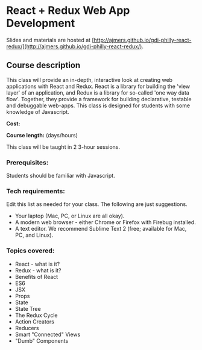 # React + Redux Web App Development

Slides and materials are hosted at [http://ajmers.github.io/gdi-philly-react-redux/](http://ajmers.github.io/gdi-philly-react-redux/).

## Course description

This class will provide an in-depth, interactive look at creating web applications with React and Redux. React is a library for building the 'view layer' of an application, and Redux is a library for so-called 'one way data flow'. Together, they provide a framework for building declarative, testable and debuggable web-apps. This class is designed for students with some knowledge of Javascript. 

**Cost:** 

**Course length:** (days/hours) 

This class will be taught in 2 3-hour sessions. 

### Prerequisites:

Students should be familiar with Javascript.

### Tech requirements:

Edit this list as needed for your class. The following are just suggestions.

 - Your laptop (Mac, PC, or Linux are all okay).
 - A modern web browser - either Chrome or Firefox with Firebug installed.
 - A text editor. We recommend Sublime Text 2 (free; available for Mac, PC, and Linux).


### Topics covered:
- React - what is it?
- Redux - what is it?
- Benefits of React
- ES6
- JSX
- Props
- State
- State Tree
- The Redux Cycle
- Action Creators
- Reducers
- Smart "Connected" Views
- "Dumb" Components
